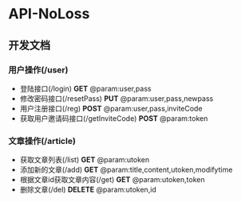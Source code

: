 # API-NoLoss

## 开发文档
### 用户操作(/user)
* 登陆接口(/login) __GET__
@param:user,pass
* 修改密码接口(/resetPass) __PUT__
@param:user,pass,newpass
* 用户注册接口(/reg)  __POST__
@param:user,pass,inviteCode
* 获取用户邀请码接口(/getInviteCode)  __POST__
@param:token

### 文章操作(/article)
* 获取文章列表(/list) __GET__
@param:utoken
* 添加新的文章(/add) __GET__
@param:title,content,utoken,modifytime
* 根据文章id获取文章内容(/get) __GET__
@param:utoken,token
* 删除文章(/del) __DELETE__
@param:utoken,id